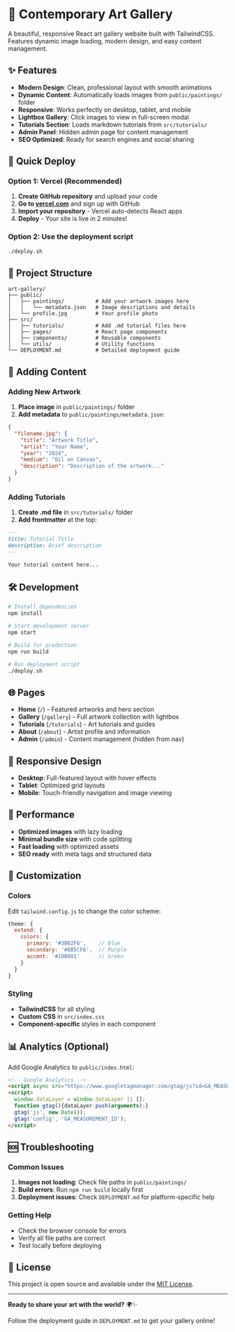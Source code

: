 # 🎨 Contemporary Art Gallery

A beautiful, responsive React art gallery website built with TailwindCSS. Features dynamic image loading, modern design, and easy content management.

## ✨ Features

- **Modern Design**: Clean, professional layout with smooth animations
- **Dynamic Content**: Automatically loads images from `public/paintings/` folder
- **Responsive**: Works perfectly on desktop, tablet, and mobile
- **Lightbox Gallery**: Click images to view in full-screen modal
- **Tutorials Section**: Loads markdown tutorials from `src/tutorials/`
- **Admin Panel**: Hidden admin page for content management
- **SEO Optimized**: Ready for search engines and social sharing

## 🚀 Quick Deploy

### Option 1: Vercel (Recommended)
1. **Create GitHub repository** and upload your code
2. **Go to [vercel.com](https://vercel.com)** and sign up with GitHub
3. **Import your repository** - Vercel auto-detects React apps
4. **Deploy** - Your site is live in 2 minutes!

### Option 2: Use the deployment script
```bash
./deploy.sh
```

## 📁 Project Structure

```
art-gallery/
├── public/
│   ├── paintings/          # Add your artwork images here
│   │   └── metadata.json   # Image descriptions and details
│   └── profile.jpg         # Your profile photo
├── src/
│   ├── tutorials/          # Add .md tutorial files here
│   ├── pages/              # React page components
│   ├── components/         # Reusable components
│   └── utils/              # Utility functions
└── DEPLOYMENT.md           # Detailed deployment guide
```

## 🎨 Adding Content

### Adding New Artwork
1. **Place image** in `public/paintings/` folder
2. **Add metadata** to `public/paintings/metadata.json`:
```json
{
  "filename.jpg": {
    "title": "Artwork Title",
    "artist": "Your Name",
    "year": "2024",
    "medium": "Oil on Canvas",
    "description": "Description of the artwork..."
  }
}
```

### Adding Tutorials
1. **Create .md file** in `src/tutorials/` folder
2. **Add frontmatter** at the top:
```markdown
---
title: Tutorial Title
description: Brief description
---

Your tutorial content here...
```

## 🛠️ Development

```bash
# Install dependencies
npm install

# Start development server
npm start

# Build for production
npm run build

# Run deployment script
./deploy.sh
```

## 🌐 Pages

- **Home** (`/`) - Featured artworks and hero section
- **Gallery** (`/gallery`) - Full artwork collection with lightbox
- **Tutorials** (`/tutorials`) - Art tutorials and guides
- **About** (`/about`) - Artist profile and information
- **Admin** (`/admin`) - Content management (hidden from nav)

## 📱 Responsive Design

- **Desktop**: Full-featured layout with hover effects
- **Tablet**: Optimized grid layouts
- **Mobile**: Touch-friendly navigation and image viewing

## 🎯 Performance

- **Optimized images** with lazy loading
- **Minimal bundle size** with code splitting
- **Fast loading** with optimized assets
- **SEO ready** with meta tags and structured data

## 🔧 Customization

### Colors
Edit `tailwind.config.js` to change the color scheme:
```javascript
theme: {
  extend: {
    colors: {
      primary: '#3B82F6',    // Blue
      secondary: '#8B5CF6',  // Purple
      accent: '#10B981'      // Green
    }
  }
}
```

### Styling
- **TailwindCSS** for all styling
- **Custom CSS** in `src/index.css`
- **Component-specific** styles in each component

## 📊 Analytics (Optional)

Add Google Analytics to `public/index.html`:
```html
<!-- Google Analytics -->
<script async src="https://www.googletagmanager.com/gtag/js?id=GA_MEASUREMENT_ID"></script>
<script>
  window.dataLayer = window.dataLayer || [];
  function gtag(){dataLayer.push(arguments);}
  gtag('js', new Date());
  gtag('config', 'GA_MEASUREMENT_ID');
</script>
```

## 🆘 Troubleshooting

### Common Issues
1. **Images not loading**: Check file paths in `public/paintings/`
2. **Build errors**: Run `npm run build` locally first
3. **Deployment issues**: Check `DEPLOYMENT.md` for platform-specific help

### Getting Help
- Check the browser console for errors
- Verify all file paths are correct
- Test locally before deploying

## 📄 License

This project is open source and available under the [MIT License](LICENSE).

---

**Ready to share your art with the world?** 🌍✨

Follow the deployment guide in `DEPLOYMENT.md` to get your gallery online!

